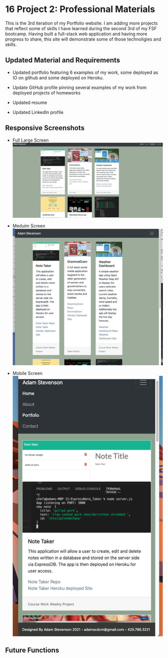 # 16 Project 2: Professional Materials

This is the 3rd iteration of my Portfolio website. I am adding more projects that reflect some of skills I have learned during the second 3rd of my FSF bootcamp.
Having built a full-stack web application and having more progress to share, this site will demonstrate some of those technoligies and skills. 


## Updated Material and Requirements

* Updated portfolio featuring 6 examples of my work, some deployed as IO on github and some deployed on Heroku.

* Update GitHub profile pinning several examples of my work from deployed projects of homeworks

* Updated resume

* Updated LinkedIn profile

## Responsive Screenshots 

* Full Large Screen
![assets/PorfolioFullScrn_shot.png](assets/PorfolioFullScrn_shot.png)

* Meduim Screen
![assets/PortfolioHalfScrn_shot.png](assets/PortfolioHalfScrn_shot.png)

* Mobile Screen
![assets/PortfolioSmallScrn_shot.png](assets/PortfolioSmallScrn_shot.png)


## Future Functions
